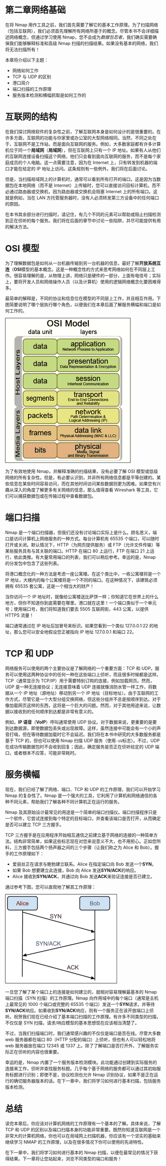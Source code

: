 # 第二章网络基础

在将 Nmap 用作工具之前，我们首先需要了解它的基本工作原理。为了扫描网络（包括互联网），我们必须首先理解所有网络所基于的概念。尽管本书不会详细描述网络概念，但通过学习使用 Nmap，您不会成为*数据包忍者*，我们确实需要确保我们能够解释标准和高级 Nmap 扫描的扫描结果。如果没有基本的网络，我们将无法扫描所有！

本章将介绍以下主题：

*   网络如何工作
*   TCP 与 UDP 的区别
*   港口简介
*   端口扫描的工作原理
*   服务版本检测和横幅抓取是如何工作的

# 互联网的结构

在我们探讨网络软件的复杂性之前，了解互联网本身是如何设计的是很重要的。在许多方面，互联网的功能与你家里或办公室的大型网络相同。当然，不同之处在于，互联网不是工作站，而是面向互联网的服务。例如，大多数家庭都有许多计算机位于同一个**局域网**（**局域网**），但在互联网上只有一个 IP 地址。如果有人从他们的互联网连接设备扫描这个网络，他们只会看到面向互联网的服务，而不是每个家庭成员的个人电脑。这一点需要注意，因为在 Internet 上，只有转发到机器的端口才能在给定的 IP 地址上访问。这条规则有一些例外，我们将在后面讨论。

但是，当扫描局域网上的计算机时，通常可以看到所有打开的端口。这是因为当数据包在本地网络（而不是 Internet）上传输时，您可以直接访问目标计算机，而不必通过路由器或交换机，因为路由器或交换机会阻塞 Internet 上的所有端口。这就是例如，当在 LAN 方托管服务器时，没有人必须转发第三方设备中的任何端口的原因。

在本书其余部分进行扫描时，请记住，有几个不同的元素可以帮助或阻止扫描检测到正在侦听的每个服务。我们将在后面的章节中讨论一些陷阱，并尽可能提供有用的解决方法。

# OSI 模型

为了理解数据包是如何从一台机器传输到另一台机器的信息，最好了解**开放系统互连**（**OSI**模型的基本概念。这是一种概念性的方式来思考网络如何在不同层上工作。很容易理解的是，从物理上讲，网络只是硬件的一部分，上面有电信号；实际上，要将开发人员和网络操作人员（以及计算机）使用的逻辑网络概念化要困难得多。

最简单的解释是，不同的协议和信息位在模型的不同层上工作，并且相互作用。下图简要说明了哪个层执行哪个角色，以便我们在本章后面了解服务横幅和端口是如何工作的。

![The OSI model](img/4065OS_02_01.jpg)

为了有效地使用 Nmap，并解释准确的扫描结果，没有必要了解 OSI 模型或低级网络的所有复杂性。但是，有必要认识到，并非所有网络信息都是平等创建的。某些信息在某些时间容易访问，而在其他时间访问某些数据则更为困难。如果您有兴趣从深入的角度了解更多有关网络的信息，那么值得查看 Wireshark 等工具，它们可以捕获数据包或在传输过程中查看数据包。

# 端口扫描

Nmap 是一个端口扫描器，但我们还没有讨论端口实际上是什么。顾名思义，端口是访问计算机上网络服务的一种方式。每台计算机有 65535 个端口，可以随时打开或关闭。默认情况下，HTTP（为网页提供服务）或 FTP（允许文件传输）等某些服务具有与其关联的端口。HTTP 在端口 80 上运行，FTP 在端口 21 上运行，依此类推。有大量常用端口的列表，我们可以稍后参考。幸运的是，Nmap 的分发包中包含了这些列表。

将港口概念化的一种方法是考虑一座公寓楼。在这个类比中，一栋公寓楼将是一个 IP 地址，大楼内的每个公寓楼将是一个不同的端口。在这种情况下，该建筑必须拥有 65535 套公寓，这是一个相当大的财产！

当你访问一个 IP 地址时，就像给公寓楼送比萨饼一样；你知道它在世界上的什么地方，但你不知道你到底需要在哪里。港口就在这里！一个端口类似于一个单元号；使用端口号，我们将知道我们要去 5505 互联网街，443 公寓，以提供 HTTPS 流量！

端口通常通过在 IP 地址后加冒号来标识。如果您看到一个类似 127.0.0.1:22 的地址，那么您可以安全地假设您正被指向 IP 地址 127.0.0.1 和端口 22。

# TCP 和 UDP

网络服务可以使用的两个主要协议是了解网络的一个重要方面：TCP 和 UDP。服务可以使用这两种协议中的任何一种在这些端口上侦听，而且很多时候都是这样。TCP（通常显示为 TCP/IP）用于需要特别订购的连接，例如加载网页。然而，UDP 是一种无连接协议；无连接意味着 UDP 连接就像消防水管一样工作，将数据从一个 IP 地址（源地址）移动到另一个 IP 地址（目标地址）。由于互联网的工作方式，尽管它是一个大型分组交换网络，但这些分组并不总是按顺序到达。对于像加载网页这样的东西，这将是一个巨大的问题。然而，对于其他用途来说，让数据以接收到的任何顺序到达都是非常有意义的。

例如，**IP 语音**（**VoIP**）呼叫通常使用 UDP 协议。对于数据来说，更重要的是要到达数据源，即使数据包丢失或出现故障。这样，虽然连接中可能会有一个小的声音打嗝，但在等待数据加载时它不会延迟。我们将在本书中研究的大多数服务都是基于 TCP 的，但也可以使用 Nmap 扫描 UDP 服务（使用`-sU`标志）。不过，UDP 在成功传输数据包时不会收到回复；因此，确定服务是否正在侦听给定的 UDP 端口，或者根本不应答，可能非常耗时。

# 服务横幅

现在，我们已经了解了网络、端口、TCP 和 UDP 的工作原理，我们可以开始学习 Nmap 的复杂性了。Nmap 是一个强大的工具，它利用了计算机和网络通信的各种不同元素，帮助我们了解各种不同计算机正在运行的服务。

Nmap 及其原始设计最常见的用途是一个简单的端口扫描仪。端口扫描程序只是一个软件，它尝试连接到每个特定的目标端口，并查看该端口是否打开，从而确定是否可以建立 TCP 三方握手。

TCP 三方握手是在应用程序开始相互通信之前建立基于网络的连接的一种简单方法。结构非常简单，如果这些标志现在对您来说意义不大，也不用担心。正如您所料，三方握手包括两个扬声器之间的三个步骤（让我们称之为 Alice 和 Bob）。握手的工作原理如下：

*   爱丽丝正在请求与鲍勃建立联系。Alice 在指定端口向 Bob 发送一个**SYN**。
*   如果 Bob 想要建立此连接，Bob 向 Alice 发送**SYN/ACK**的响应。
*   Alice 接收到**SYN/ACK**，并通过向 Bob 发送**ACK**来验证连接是否已建立。

通过参考下图，您可以直观地了解其工作原理：

![Service banners](img/4065OS_02_02.jpg)

一旦您了解了某个端口上的连接是如何建立的，就相对容易理解最基本的 Nmap 端口扫描（SYN 扫描）的工作原理。Nmap 向作用域中的每个端口（通常是主机上最常见的 1000 个端口或完整的 65535 个端口）发送一个**SYN**请求，并等待**SYN/ACK**响应。如果收到**SYN/ACK**响应，则有一个服务正在该开放端口上侦听。祝贺我们现在已经介绍了基本端口扫描的工作原理。有许多不同类型的扫描，不仅仅是 SYN 扫描，请求/响应模型的基本思想现在应该相当清楚了。

不过，当我们扫描端口时，我们通常感兴趣的不仅仅是端口是否在线。尽管大多数 web 服务器都在端口 80（HTTP 分配的端口）上侦听，但也有人可以轻松地将 web 服务器放在端口 12345 或 1337 上。除了了解端口是否打开外，了解服务实际正在侦听的内容也很重要。

幸运的是，Nmap 内置了一个服务版本检测模块。此功能通过创建到实际服务的连接来工作，侦听并查找服务标题。几乎每个基于网络的服务都可以通过其初始服务标题进行识别；即使不是，协议检测也允许 Nmap 识别协议，如果不是正在运行的确切服务器版本的话。在下一章中，我们将学习如何进行基本扫描，包括服务版本检测。

# 总结

读完本章后，你应该对计算机网络的工作原理有一个基本的了解。具体来说，了解 TCP 和 UDP 的区别以及端口扫描本身的功能非常重要。既然你知道互联网是一个非常大的计算机网络，你也可以在局域网上扫描机器，你应该有一个坚实的基础来继续学习 NMAP 的工作原理，以及在很多情况下你可以使用的先进特性。

在下一章中，我们将学习如何进行基本的 Nmap 扫描，以便在最常见的情况下获得结果。下一章将让您站起来，浏览不同类型的端口和服务！
